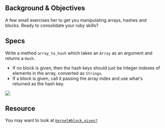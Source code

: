## Background & Objectives

A few small exercises her to get you manipulating arrays, hashes and blocks. Ready to consolidate your ruby skills?

## Specs

Write a method `array_to_hash` which takes an `Array` as an argument
and returns a `Hash`.

- If no block is given, then the hash keys should just be integer indexes of elements in the array, converted as `Strings`.
- If a block is given, call it passing the array index and use what's returned as the hash key.

![](https://raw.githubusercontent.com/lewagon/fullstack-images/master/ruby/array_to_hash.png)

## Resource

You may want to look at [`Kernel#block_given?`](http://ruby-doc.org/core/Kernel.html#method-i-block_given-3F)
